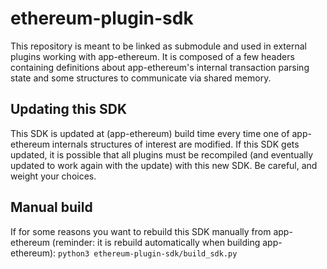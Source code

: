 # ethereum-plugin-sdk

This repository is meant to be linked as submodule and used in external plugins working with app-ethereum.
It is composed of a few headers containing definitions about app-ethereum's internal transaction parsing state and some structures to communicate via shared memory.

## Updating this SDK

This SDK is updated at (app-ethereum) build time every time one of app-ethereum internals structures of interest are modified.
If this SDK gets updated, it is possible that all plugins must be recompiled (and eventually updated to work again with the update) with this new SDK.
Be careful, and weight your choices.

## Manual build

If for some reasons you want to rebuild this SDK manually from app-ethereum (reminder: it is rebuild automatically when building app-ethereum):
`python3 ethereum-plugin-sdk/build_sdk.py`
